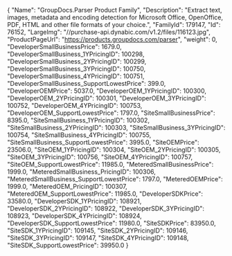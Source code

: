 {
    "Name": "GroupDocs.Parser Product Family",
    "Description": "Extract text, images, metadata and encoding detection for Microsoft Office, OpenOffice, PDF, HTML and other file formats of your choice.",
    "FamilyId": 179147,
    "Id": 76152,
    "LargeImg": "//purchase-api.dynabic.com/v1.2/files/116123.jpg",
    "ProductPageUrl": "https://products.groupdocs.com/parser",
    "weight": 0,
    "DeveloperSmallBusinessPrice": 1679.0,
    "DeveloperSmallBusiness_1YPricingID": 100298,
    "DeveloperSmallBusiness_2YPricingID": 100299,
    "DeveloperSmallBusiness_3YPricingID": 100750,
    "DeveloperSmallBusiness_4YPricingID": 100751,
    "DeveloperSmallBusiness_SupportLowestPrice": 399.0,
    "DeveloperOEMPrice": 5037.0,
    "DeveloperOEM_1YPricingID": 100300,
    "DeveloperOEM_2YPricingID": 100301,
    "DeveloperOEM_3YPricingID": 100752,
    "DeveloperOEM_4YPricingID": 100753,
    "DeveloperOEM_SupportLowestPrice": 1797.0,
    "SiteSmallBusinessPrice": 8395.0,
    "SiteSmallBusiness_1YPricingID": 100302,
    "SiteSmallBusiness_2YPricingID": 100303,
    "SiteSmallBusiness_3YPricingID": 100754,
    "SiteSmallBusiness_4YPricingID": 100755,
    "SiteSmallBusiness_SupportLowestPrice": 3995.0,
    "SiteOEMPrice": 23506.0,
    "SiteOEM_1YPricingID": 100304,
    "SiteOEM_2YPricingID": 100305,
    "SiteOEM_3YPricingID": 100756,
    "SiteOEM_4YPricingID": 100757,
    "SiteOEM_SupportLowestPrice": 11985.0,
    "MeteredSmallBusinessPrice": 1999.0,
    "MeteredSmallBusiness_PricingID": 100306,
    "MeteredSmallBusiness_SupportLowestPrice": 1797.0,
    "MeteredOEMPrice": 1999.0,
    "MeteredOEM_PricingID": 100307,
    "MeteredOEM_SupportLowestPrice": 11985.0,
    "DeveloperSDKPrice": 33580.0,
    "DeveloperSDK_1YPricingID": 108921,
    "DeveloperSDK_2YPricingID": 108922,
    "DeveloperSDK_3YPricingID": 108923,
    "DeveloperSDK_4YPricingID": 108924,
    "DeveloperSDK_SupportLowestPrice": 11980.0,
    "SiteSDKPrice": 83950.0,
    "SiteSDK_1YPricingID": 109145,
    "SiteSDK_2YPricingID": 109146,
    "SiteSDK_3YPricingID": 109147,
    "SiteSDK_4YPricingID": 109148,
    "SiteSDK_SupportLowestPrice": 39950.0
}